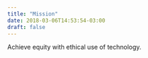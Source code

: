 ```yaml
---
title: "Mission"
date: 2018-03-06T14:53:54-03:00
draft: false
---
```


Achieve equity with ethical use of technology.
